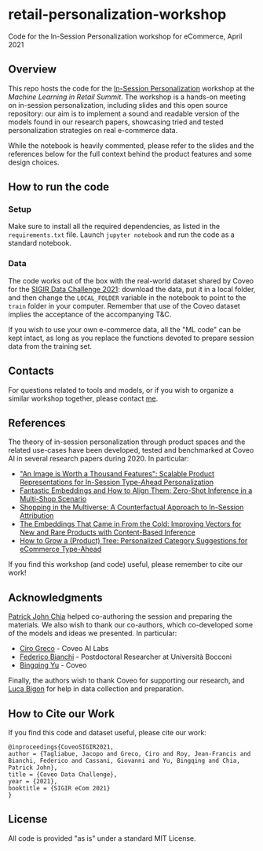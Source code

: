 # retail-personalization-workshop
Code for the In-Session Personalization workshop for eCommerce, April 2021

## Overview
This repo hosts the code for the [In-Session Personalization](https://www.eventbrite.ca/e/machine-learning-in-retail-sales-marketing-e-commerce-summit-tickets-138507063355) workshop at the _Machine Learning in Retail Summit_. The workshop is a hands-on meeting on in-session personalization, including slides and this open source repository: our aim is to implement a sound and readable version of the models found in our research papers, showcasing tried and tested personalization strategies on real e-commerce data.

While the notebook is heavily commented, please refer to the slides and the references below for the full context behind the product features and some design choices.

## How to run the code

### Setup
Make sure to install all the required dependencies, as listed in the `requirements.txt` file. Launch `jupyter notebook` and run the code as a standard notebook. 

### Data
The code works out of the box with the real-world dataset shared by Coveo for the [SIGIR Data Challenge 2021](https://github.com/coveooss/SIGIR-ecom-data-challenge): download the data, put it in a local folder, and then change the `LOCAL_FOLDER` variable in the notebook to point to the `train` folder in your computer. Remember that use of the Coveo dataset implies the acceptance of the accompanying T&C.

If you wish to use your own e-commerce data, all the "ML code" can be kept intact, as long as you replace the functions devoted to prepare session data from the training set.

## Contacts
For questions related to tools and models, or if you wish to organize a similar workshop together, please contact [me](https://www.linkedin.com/in/jacopotagliabue/).

## References
The theory of in-session personalization through product spaces and the related use-cases have been developed, tested and benchmarked at Coveo AI in several research papers during 2020. In particular:

* ["An Image is Worth a Thousand Features": Scalable Product Representations for In-Session Type-Ahead Personalization](https://dl.acm.org/doi/10.1145/3366424.3386198)
* [Fantastic Embeddings and How to Align Them: Zero-Shot Inference in a Multi-Shop Scenario](https://arxiv.org/abs/2007.14906)
* [Shopping in the Multiverse: A Counterfactual Approach to In-Session Attribution](https://arxiv.org/pdf/2007.10087.pdf)
* [The Embeddings That Came in From the Cold: Improving Vectors for New and Rare Products with Content-Based Inference](https://dl.acm.org/doi/10.1145/3383313.3411477)
* [How to Grow a (Product) Tree: Personalized Category Suggestions for eCommerce Type-Ahead](https://www.aclweb.org/anthology/2020.ecnlp-1.2/)

If you find this workshop (and code) useful, please remember to cite our work!

## Acknowledgments
[Patrick John Chia](https://www.linkedin.com/in/patrick-john-chia-b0a34019b/) helped co-authoring the session and preparing the materials. We also wish to thank our co-authors, which co-developed some of the models and ideas we presented. In particular:

* [Ciro Greco](https://www.linkedin.com/in/cirogreco/) - Coveo AI Labs
* [Federico Bianchi](https://www.linkedin.com/in/federico-bianchi-3b7998121/) - Postdoctoral Researcher at Università Bocconi
* [Bingqing Yu](https://www.linkedin.com/in/bingqing-christine-yu/) - Coveo

Finally, the authors wish to thank Coveo for supporting our research, and [Luca Bigon](https://www.linkedin.com/in/bigluck/) for help in data collection and preparation.

## How to Cite our Work

If you find this code and dataset useful, please cite our work:

```
@inproceedings{CoveoSIGIR2021,
author = {Tagliabue, Jacopo and Greco, Ciro and Roy, Jean-Francis and Bianchi, Federico and Cassani, Giovanni and Yu, Bingqing and Chia, Patrick John},
title = {Coveo Data Challenge},
year = {2021},
booktitle = {SIGIR eCom 2021}
}
```

## License
All code is provided "as is" under a standard MIT License.
